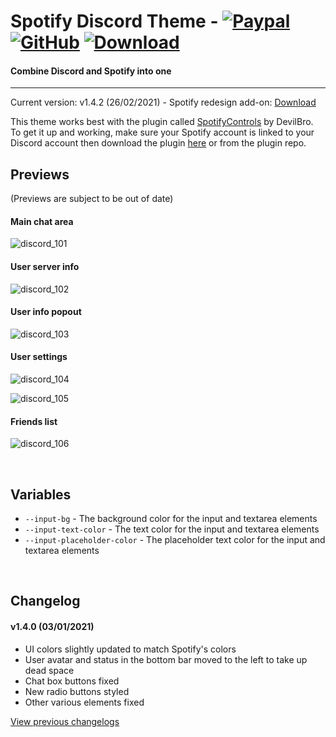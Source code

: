 # Spotify Discord Theme - [![Paypal][paypal-logo]][paypal-url] [![GitHub][github-logo]][github-url] [![Download][download-logo]][download-url] 
#### Combine Discord and Spotify into one
<hr>

Current version: v1.4.2 (26/02/2021) - Spotify redesign add-on: [Download](https://capnkitten.github.io/BetterDiscord/Download/?theme=Spotify-Discord&addon=redesign)

This theme works best with the plugin called [SpotifyControls](https://github.com/mwittrien/BetterDiscordAddons/tree/master/Plugins/SpotifyControls) by DevilBro. To get it up and working, make sure your Spotify account is linked to your Discord account then download the plugin [here](https://github.com/mwittrien/BetterDiscordAddons/tree/master/Plugins/SpotifyControls) or from the plugin repo.

## Previews

(Previews are subject to be out of date)

#### Main chat area

![discord_101](https://user-images.githubusercontent.com/4013216/120567756-77818680-c3e0-11eb-91d4-20709163ee69.png)

#### User server info

![discord_102](https://user-images.githubusercontent.com/4013216/120567773-7f412b00-c3e0-11eb-8cb6-6dad10b145c5.png)

#### User info popout

![discord_103](https://user-images.githubusercontent.com/4013216/120567785-85cfa280-c3e0-11eb-85f7-0bdf5cad90b1.png)

#### User settings

![discord_104](https://user-images.githubusercontent.com/4013216/120567799-89fbc000-c3e0-11eb-9c17-126747382c7f.png)

![discord_105](https://user-images.githubusercontent.com/4013216/120567808-8f590a80-c3e0-11eb-8053-dc9f63e8471c.png)

#### Friends list

![discord_106](https://user-images.githubusercontent.com/4013216/120567817-954eeb80-c3e0-11eb-8965-a4ee9fa83537.png)

&nbsp;

## Variables

 - `--input-bg` - The background color for the input and textarea elements
 - `--input-text-color` - The text color for the input and textarea elements
 - `--input-placeholder-color` - The placeholder text color for the input and textarea elements

&nbsp;

## Changelog

#### v1.4.0 (03/01/2021)
* UI colors slightly updated to match Spotify's colors
* User avatar and status in the bottom bar moved to the left to take up dead space
* Chat box buttons fixed
* New radio buttons styled
* Other various elements fixed


[View previous changelogs](https://github.com/CapnKitten/BetterDiscord/blob/master/Themes/Spotify-Discord/changelog.md)

[paypal-logo]: https://img.shields.io/static/v1?label=PayPal&message=Donate&style=flat&logo=paypal&color=blue
[paypal-url]: https://paypal.me/capnkitten

[github-logo]: https://img.shields.io/static/v1?label=GitHub&message=Sponsor&style=flat&logo=github&color=black
[github-url]: https://github.com/sponsors/CapnKitten

[download-logo]: https://img.shields.io/static/v1?label=Download&message=Theme&style=flat&color=blue
[download-url]: https://capnkitten.github.io/BetterDiscord/Download/?theme=Spotify-Discord
